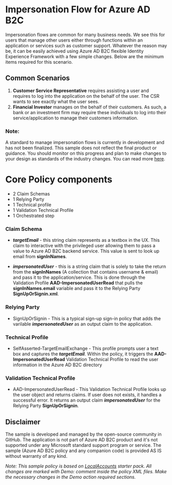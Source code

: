# Impersonation Flow for Azure AD B2C
Impersonation flows are common for many business needs. We see this for users that manage other users either through functions within an application or services such as customer support. Whatever the reason may be, it can be easily achieved using Azure AD B2C flexible Identity Experience Framework with a few simple changes. Below are the minimum items required for this scenario. 

## Common Scenarios
1. **Customer Service Representative** requires assisting a user and requires to log into the application on the behalf of the user. The CSR wants to see exactly what the user sees.
2. **Financial Investor** manages on the behalf of their customers. As such, a bank or an investment firm may require these individuals to log into their service/application to manage their customers information.

### Note:
A standard to manage impersonation flows is currently in development and has not been finalized. This sample does not reflect the final product or guidance. You should monitor on this progress and plan to make changes to your design as standards of the industry changes. You can read more [here](https://tools.ietf.org/html/draft-ietf-oauth-token-exchange-10 "OAuth 2.0 Token Exchange draft-ietf-oauth-token-exchange-10").

# Core Policy components
* 2 Claim Schemas
* 1 Relying Party
* 1 Technical profile
* 1 Validation Technical Profile
* 1 Orchestrated  step


### Claim Schema
* ***targetEmail*** - this string claim represents as a textbox in the UX. This claim to interactive with the privileged user allowing them to pass a value to Azure AD B2C backend service. This value is sent to look up email from **signInNames**.

* ***impersonatedUser*** - this is a string claim that is solely to take the return from the **signInNames** (A collection that contains username & email) and pass it to the application/service. This is done through the Validation Profile **AAD-ImpersonatedUserRead** that pulls the **signInNames.email** variable and pass it to the Relying Party **SignUpOrSignin.xml**.

### Relying Party
* SignUpOrSignin - This is a typical sign-up sign-in policy that adds the varilable ***impersonatedUser*** as an output claim to the application.

### Technical Profile
* SelfAsserted-TargetEmailExchange - This profile prompts user a text box and captures the ***targetEmail***. Within the policy, it triggers the **AAD-ImpersonatedUserRead** Validation Technical Profile to read the user information in the Azure AD B2C directory

### Validation Technical Profile
* AAD-ImpersonatedUserRead - This Validation Technical Profile looks up the user object and returns claims. If user does not exists, it handles a successful error. It returns an output claim ***impersonatedUser*** for the Relying Party **SignUpOrSignin**. 

## Disclaimer
The sample is developed and managed by the open-source community in GitHub. The application is not part of Azure AD B2C product and it's not supported under any Microsoft standard support program or service. The sample (Azure AD B2C policy and any companion code) is provided AS IS without warranty of any kind.

*Note: This sample policy is based on  [LocalAccounts](https://github.com/Azure-Samples/active-directory-b2c-custom-policy-starterpack/tree/master/LocalAccounts "LocalAccount Starter Pack") starter pack. All changes are marked with Demo: comment inside the policy XML files. Make the necessary changes in the Demo action required sections.*